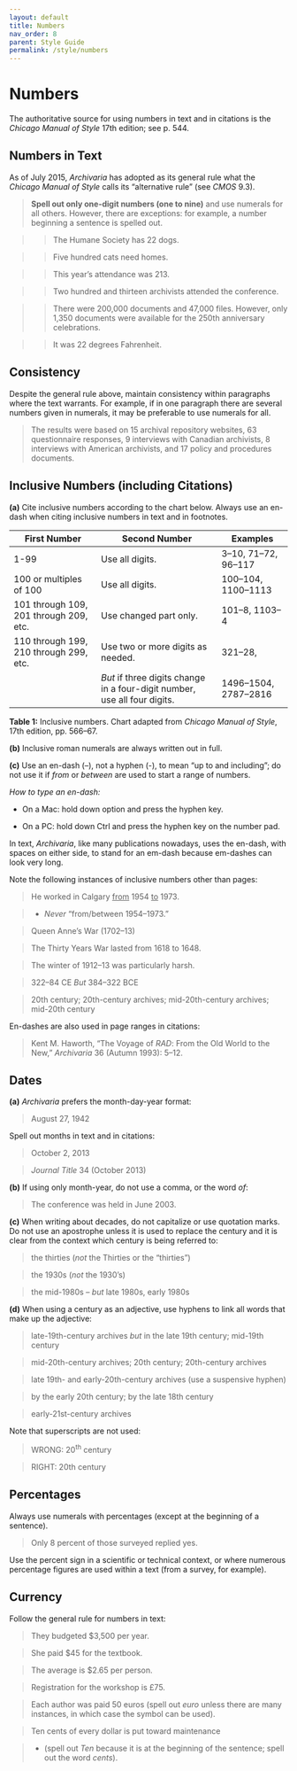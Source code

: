 ```yaml
---
layout: default
title: Numbers
nav_order: 8
parent: Style Guide
permalink: /style/numbers
---
```


# Numbers
The authoritative source for using numbers in text and in citations is the *Chicago Manual of Style* 17th edition; see p. 544.

## Numbers in Text

As of July 2015, *Archivaria* has adopted as its general rule what the *Chicago Manual of Style* calls its “alternative rule” (see *CMOS* 9.3).

> **Spell out only one-digit numbers (one to nine)** and use numerals for all others. However, there are exceptions: for example, a number beginning a sentence is spelled out.

> > The Humane Society has 22 dogs.

> > Five hundred cats need homes.

> > This year’s attendance was 213.

> > Two hundred and thirteen archivists attended the conference.

> > There were 200,000 documents and 47,000 files. However, only 1,350 documents were available for the 250th anniversary celebrations.

> > It was 22 degrees Fahrenheit.

## Consistency
Despite the general rule above, maintain consistency within paragraphs where the text warrants. For example, if in one paragraph there are several numbers given in numerals, it may be preferable to use numerals for all.

> The results were based on 15 archival repository websites, 63 questionnaire responses, 9 interviews with Canadian archivists, 8 interviews with American archivists, and 17 policy and procedures documents.

## Inclusive Numbers (including Citations)
**(a)** Cite inclusive numbers according to the chart below. Always use an en-dash when citing inclusive numbers in text and in footnotes.

| First Number | Second Number | Examples
| ------------ | --------------| --------
| 1-99 | Use all digits. | 3–10, 71–72, 96–117
| 100 or multiples of 100 | Use all digits. | 100–104, 1100–1113
| 101 through 109, 201 through 209, etc. | Use changed part only. | 101–8, 1103–4
| 110 through 199, 210 through 299, etc. | Use two or more digits as needed. | 321–28, | 498–532, 1087–89, 11564–615, 12991–13001
| | *But* if three digits change in a four-digit number, use all four digits. | 1496–1504, 2787–2816

**Table 1:** Inclusive numbers. Chart adapted from *Chicago Manual of Style*, 17th edition, pp. 566–67.

**(b)** Inclusive roman numerals are always written out in full.

**(c)** Use an en-dash (–), not a hyphen (-), to mean “up to and including”; do not use it if *from* or *between* are used to start a range of numbers.

*How to type an en-dash:*

* On a Mac: hold down option and press the hyphen key.

* On a PC: hold down Ctrl and press the hyphen key on the number pad.

In text, *Archivaria*, like many publications nowadays, uses the en-dash, with spaces on either side, to stand for an em-dash because em-dashes can look very long.

Note the following instances of inclusive numbers other than pages:

> He worked in Calgary <u>from</u> 1954 <u>to</u> 1973.

> - *Never* “from/between 1954–1973.”

> Queen Anne’s War (1702–13)

> The Thirty Years War lasted from 1618 to 1648.

> The winter of 1912–13 was particularly harsh.

> 322–84 CE *But* 384–322 BCE

> 20th century; 20th-century archives; mid-20th-century archives; mid-20th century

En-dashes are also used in page ranges in citations:

> Kent M. Haworth, “The Voyage of *RAD*: From the Old World to the New,” *Archivaria* 36 (Autumn 1993): 5–12.

## Dates
**(a)** *Archivaria* prefers the month-day-year format:

> August 27, 1942

Spell out months in text and in citations:

> October 2, 2013

> *Journal Title* 34 (October 2013)

**(b)** If using only month-year, do not use a comma, or the word *of*:

> The conference was held in June 2003.

**(c)** When writing about decades, do not capitalize or use quotation marks. Do not use an apostrophe unless it is used to replace the century and it is clear from the context which century is being referred to:

> the thirties (*not* the Thirties or the “thirties”)

> the 1930s (*not* the 1930’s)

> the mid-1980s – *but* late 1980s, early 1980s

**(d)** When using a century as an adjective, use hyphens to link all words that make up the adjective:

> late-19th-century archives *but* in the late 19th century; mid-19th century

> mid-20th-century archives; 20th century; 20th-century archives

> late 19th- and early-20th-century archives (use a suspensive hyphen)

> by the early 20th century; by the late 18th century

> early-21st-century archives

Note that superscripts are not used:

> WRONG: 20<sup>th</sup> century

> RIGHT: 20th century 

## Percentages

Always use numerals with percentages (except at the beginning of a sentence).

> Only 8 percent of those surveyed replied yes.

Use the percent sign in a scientific or technical context, or where numerous percentage figures are used within a text (from a survey, for example).

## Currency

Follow the general rule for numbers in text:

> They budgeted $3,500 per year.

> She paid $45 for the textbook.

> The average is $2.65 per person.

> Registration for the workshop is £75.

> Each author was paid 50 euros (spell out *euro* unless there are many instances, in which case the symbol can be used).

> Ten cents of every dollar is put toward maintenance 

> * (spell out *Ten* because it is at the beginning of the sentence; spell out the word *cents*).